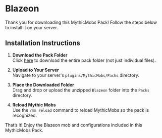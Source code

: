 # Blazeon

Thank you for downloading this MythicMobs Pack! Follow the steps below to install it on your server.

## Installation Instructions

1. **Download the Pack Folder**  
   Click [here](https://downgit.github.io/#/home?url=https://github.com/SkyKiller6363/Skys-Mobs/new/main/Packs/Blazeon) to download the entire pack folder (not just individual files).

2. **Upload to Your Server**  
   Navigate to your server's `plugins/MythicMobs/Packs` directory.

3. **Place the Downloaded Folder**  
   Drag and drop or upload the unzipped `Blazeon` folder into the `Packs` directory.

4. **Reload Mythic Mobs**  
   Use the `/mm reload` command to reload MythicMobs so the pack is recognized.

That’s it! Enjoy the Blazeon mob and configurations included in this MythicMobs Pack.

